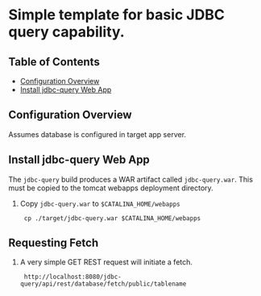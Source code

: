 # Simple template for basic JDBC query capability.

## Table of Contents

* [Configuration Overview](#configuration-overview)
* [Install jdbc-query Web App](#install-jdbc-query-web-app)


## Configuration Overview

Assumes database is configured in target app server.

       
## Install jdbc-query Web App

The `jdbc-query` build produces a WAR artifact called `jdbc-query.war`. This 
must be copied to the tomcat webapps deployment directory.

1. Copy `jdbc-query.war` to `$CATALINA_HOME/webapps`

        cp ./target/jdbc-query.war $CATALINA_HOME/webapps

## Requesting Fetch

1. A very simple GET REST request will initiate a fetch.

        http://localhost:8080/jdbc-query/api/rest/database/fetch/public/tablename


